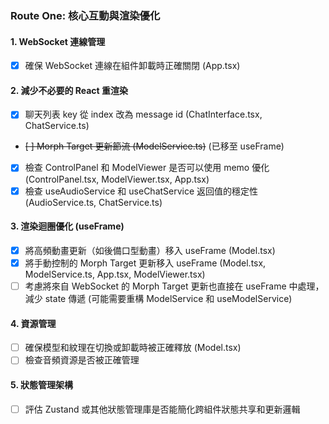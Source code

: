 ### Route One: 核心互動與渲染優化

#### 1. WebSocket 連線管理

*   [x] 確保 WebSocket 連線在組件卸載時正確關閉 (App.tsx)

#### 2. 減少不必要的 React 重渲染

*   [x] 聊天列表 key 從 index 改為 message id (ChatInterface.tsx, ChatService.ts)
*   ~~[ ] Morph Target 更新節流 (ModelService.ts)~~ (已移至 useFrame)
*   [x] 檢查 ControlPanel 和 ModelViewer 是否可以使用 memo 優化 (ControlPanel.tsx, ModelViewer.tsx, App.tsx)
*   [x] 檢查 useAudioService 和 useChatService 返回值的穩定性 (AudioService.ts, ChatService.ts)

#### 3. 渲染迴圈優化 (useFrame)

*   [x] 將高頻動畫更新（如後備口型動畫）移入 useFrame (Model.tsx)
*   [x] 將手動控制的 Morph Target 更新移入 useFrame (Model.tsx, ModelService.ts, App.tsx, ModelViewer.tsx)
*   [ ] 考慮將來自 WebSocket 的 Morph Target 更新也直接在 useFrame 中處理，減少 state 傳遞 (可能需要重構 ModelService 和 useModelService)

#### 4. 資源管理

*   [ ] 確保模型和紋理在切換或卸載時被正確釋放 (Model.tsx)
*   [ ] 檢查音頻資源是否被正確管理

#### 5. 狀態管理架構

*   [ ] 評估 Zustand 或其他狀態管理庫是否能簡化跨組件狀態共享和更新邏輯 